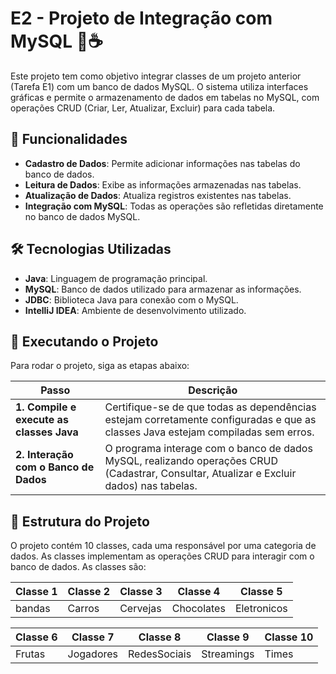 # E2 - Projeto de Integração com MySQL 🐬☕

Este projeto tem como objetivo integrar classes de um projeto anterior (Tarefa E1) com um banco de dados MySQL. O sistema utiliza interfaces gráficas e permite o armazenamento de dados em tabelas no MySQL, com operações CRUD (Criar, Ler, Atualizar, Excluir) para cada tabela.

## 🚀 Funcionalidades

- **Cadastro de Dados**: Permite adicionar informações nas tabelas do banco de dados.
- **Leitura de Dados**: Exibe as informações armazenadas nas tabelas.
- **Atualização de Dados**: Atualiza registros existentes nas tabelas.
- **Integração com MySQL**: Todas as operações são refletidas diretamente no banco de dados MySQL.

## 🛠️ Tecnologias Utilizadas

- **Java**: Linguagem de programação principal.
- **MySQL**: Banco de dados utilizado para armazenar as informações.
- **JDBC**: Biblioteca Java para conexão com o MySQL.
- **IntelliJ IDEA**: Ambiente de desenvolvimento utilizado.

 ## 🔧 Executando o Projeto

Para rodar o projeto, siga as etapas abaixo:

| Passo | Descrição |
|-------|-----------|
| **1. Compile e execute as classes Java** | Certifique-se de que todas as dependências estejam corretamente configuradas e que as classes Java estejam compiladas sem erros. |
| **2. Interação com o Banco de Dados** | O programa interage com o banco de dados MySQL, realizando operações CRUD (Cadastrar, Consultar, Atualizar e Excluir dados) nas tabelas. |


## 📝 Estrutura do Projeto

O projeto contém 10 classes, cada uma responsável por uma categoria de dados. As classes implementam as operações CRUD para interagir com o banco de dados. As classes são:

| **Classe 1** | **Classe 2** | **Classe 3** | **Classe 4** | **Classe 5** |
|--------------|--------------|--------------|--------------|--------------|
| bandas       | Carros       | Cervejas     | Chocolates   | Eletronicos   |

| **Classe 6** | **Classe 7** | **Classe 8** | **Classe 9** | **Classe 10** |
|--------------|--------------|--------------|--------------|---------------|
| Frutas       | Jogadores    | RedesSociais | Streamings   | Times         |
